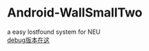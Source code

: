 # Android-WallSmallTwo
a easy lostfound system for NEU<br>
[debug版本在这](https://github.com/XiaogegeChen/Android-WallSmallTwo/blob/master/apk/debug/app-debug.apk)
